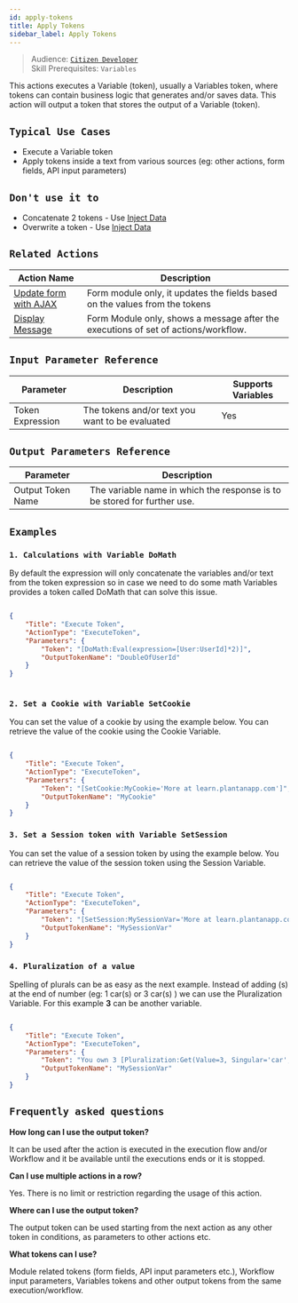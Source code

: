 ```yaml
---
id: apply-tokens
title: Apply Tokens
sidebar_label: Apply Tokens
---
```


> Audience: [`Citizen Developer`](/docs/audience#citizen-developers)<br/>
> Skill Prerequisites: `Variables`

This actions executes a Variable (token), usually a Variables token, where tokens can contain business logic that generates and/or saves data.
This action will output a token that stores the output of a Variable (token).

## `Typical Use Cases`

- Execute a Variable token
- Apply tokens inside a text from various sources (eg: other actions, form fields, API input parameters)

## `Don't use it to`

- Concatenate 2 tokens - Use [Inject Data](/docs/Actions/inject-data.md)
- Overwrite a token - Use [Inject Data](/docs/Actions/inject-data.md)

## `Related Actions`

| Action Name                                                     | Description                                                                        |
| --------------------------------------------------------------- | ---------------------------------------------------------------------------------- |
| [Update form with AJAX](/docs/Actions/update-form-with-ajax.md) | Form module only, it updates the fields based on the values from the tokens        |
| [Display Message](/docs/Actions/display-message.md)             | Form Module only, shows a message after the executions of set of actions/workflow. |


## `Input Parameter Reference`

| Parameter        | Description                                     | Supports Variables |
| ---------------- | ----------------------------------------------- | ------------------ |
| Token Expression | The tokens and/or text you want to be evaluated | Yes                |

## `Output Parameters Reference`

| Parameter         | Description                                                              |
| ----------------- | ------------------------------------------------------------------------ |
| Output Token Name | The variable name in which the response is to be stored for further use. |

## `Examples`

### `1. Calculations with Variable DoMath`

By default the expression will only concatenate the variables and/or text from the token expression so in case we need to do some math Variables provides a token called DoMath that can solve this issue.


```json

{
    "Title": "Execute Token",
    "ActionType": "ExecuteToken",
    "Parameters": {
        "Token": "[DoMath:Eval(expression=[User:UserId]*2)]",
        "OutputTokenName": "DoubleOfUserId"
    }
}
​
```

### `2. Set a Cookie with Variable SetCookie`

You can set the value of a cookie by using the example below. You can retrieve the value of the cookie using the Cookie Variable. 

```json

{
    "Title": "Execute Token",
    "ActionType": "ExecuteToken",
    "Parameters": {
        "Token": "[SetCookie:MyCookie='More at learn.plantanapp.com']",
        "OutputTokenName": "MyCookie"
    }
}

```

### `3. Set a Session token with Variable SetSession`

You can set the value of a session token by using the example below. You can retrieve the value of the session token using the Session Variable. 

```json

{
    "Title": "Execute Token",
    "ActionType": "ExecuteToken",
    "Parameters": {
        "Token": "[SetSession:MySessionVar='More at learn.plantanapp.com']",
        "OutputTokenName": "MySessionVar"
    }
}

```

### `4. Pluralization of a value`

Spelling of plurals can be as easy as the next example. Instead of adding (s) at the end of number (eg: 1 car(s) or 3 car(s) ) we can use the Pluralization Variable. For this example **3** can be another variable. 

```json

{
    "Title": "Execute Token",
    "ActionType": "ExecuteToken",
    "Parameters": {
        "Token": "You own 3 [Pluralization:Get(Value=3, Singular='car', Plural='cars')]",
        "OutputTokenName": "MySessionVar"
    }
}

```

## `Frequently asked questions`

**How long can I use the output token?**

It can be used after the action is executed in the execution flow and/or Workflow and it be available until the executions ends or it is stopped. 

**Can I use multiple actions in a row?**

Yes. There is no limit or restriction regarding the usage of this action.

**Where can I use the output token?**

The output token can be used starting from the next action as any other token in conditions, as parameters to other actions etc.

**What tokens can I use?**

Module related tokens (form fields, API input parameters etc.), Workflow input parameters, Variables tokens and other output tokens from the same execution/workflow.